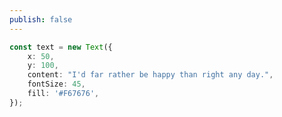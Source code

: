 ```yaml
---
publish: false
---
```


<script setup>
import TextPath from '../components/TextPath.vue'
</script>

<TextPath />

```ts
const text = new Text({
    x: 50,
    y: 100,
    content: "I'd far rather be happy than right any day.",
    fontSize: 45,
    fill: '#F67676',
});
```
